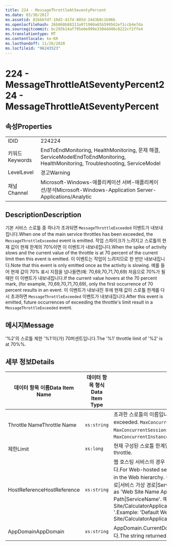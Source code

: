 ```yaml
---
title: 224 - MessageThrottleAtSeventyPercent
ms.date: 03/30/2017
ms.assetid: 82bbbfd7-10d2-41fd-805d-2443b0c1b96b
ms.openlocfilehash: 26b860b88313a971960a65b599562ef1ccb4e7da
ms.sourcegitcommit: bc293b14af795e0e999e3304dd40c0222cf2ffe4
ms.translationtype: MT
ms.contentlocale: ko-KR
ms.lasthandoff: 11/26/2020
ms.locfileid: "96243523"
---
```

# <a name="224---messagethrottleatseventypercent"></a><span data-ttu-id="1157f-102">224 - MessageThrottleAtSeventyPercent</span><span class="sxs-lookup"><span data-stu-id="1157f-102">224 - MessageThrottleAtSeventyPercent</span></span>

## <a name="properties"></a><span data-ttu-id="1157f-103">속성</span><span class="sxs-lookup"><span data-stu-id="1157f-103">Properties</span></span>  
  
|||  
|-|-|  
|<span data-ttu-id="1157f-104">ID</span><span class="sxs-lookup"><span data-stu-id="1157f-104">ID</span></span>|<span data-ttu-id="1157f-105">224</span><span class="sxs-lookup"><span data-stu-id="1157f-105">224</span></span>|  
|<span data-ttu-id="1157f-106">키워드</span><span class="sxs-lookup"><span data-stu-id="1157f-106">Keywords</span></span>|<span data-ttu-id="1157f-107">EndToEndMonitoring, HealthMonitoring, 문제 해결, ServiceModel</span><span class="sxs-lookup"><span data-stu-id="1157f-107">EndToEndMonitoring, HealthMonitoring, Troubleshooting, ServiceModel</span></span>|  
|<span data-ttu-id="1157f-108">Level</span><span class="sxs-lookup"><span data-stu-id="1157f-108">Level</span></span>|<span data-ttu-id="1157f-109">경고</span><span class="sxs-lookup"><span data-stu-id="1157f-109">Warning</span></span>|  
|<span data-ttu-id="1157f-110">채널</span><span class="sxs-lookup"><span data-stu-id="1157f-110">Channel</span></span>|<span data-ttu-id="1157f-111">Microsoft-Windows-애플리케이션 서버-애플리케이션/분석</span><span class="sxs-lookup"><span data-stu-id="1157f-111">Microsoft-Windows-Application Server-Applications/Analytic</span></span>|  
  
## <a name="description"></a><span data-ttu-id="1157f-112">Description</span><span class="sxs-lookup"><span data-stu-id="1157f-112">Description</span></span>  

 <span data-ttu-id="1157f-113">기본 서비스 스로틀 중 하나가 초과되면 `MessageThrottleExceeded` 이벤트가 내보내집니다.</span><span class="sxs-lookup"><span data-stu-id="1157f-113">When one of the main service throttles has been exceeded, the `MessageThrottleExceeded` event is emitted.</span></span> <span data-ttu-id="1157f-114">작업 스파이크가 느려지고 스로틀의 현재 값이 현재 한계의 70%이면 이 이벤트가 내보내집니다.</span><span class="sxs-lookup"><span data-stu-id="1157f-114">When the spike of activity slows and the current value of the throttle is at 70 percent of the current limit then this event is emitted.</span></span> <span data-ttu-id="1157f-115">이 이벤트는 작업이 느려지므로 한 번만 내보내집니다.</span><span class="sxs-lookup"><span data-stu-id="1157f-115">Note that this event is only emitted once as the activity is slowing.</span></span> <span data-ttu-id="1157f-116">예를 들어 현재 값이 70% 표시 지점을 넘나들면(예: 70,69,70,71,70,69) 처음으로 70%가 될 때만 이 이벤트가 내보내집니다.</span><span class="sxs-lookup"><span data-stu-id="1157f-116">If the current value hovers at the 70 percent mark, (for example, 70,69,70,71,70,69), only the first occurrence of 70 percent results in an event.</span></span> <span data-ttu-id="1157f-117">이 이벤트가 내보내진 후에 현재 값이 스로틀 한계를 다시 초과하면 `MessageThrottleExceeded` 이벤트가 내보내집니다.</span><span class="sxs-lookup"><span data-stu-id="1157f-117">After this event is emitted, future occurrences of exceeding the throttle's limit result in a `MessageThrottleExceeded` event.</span></span>  
  
## <a name="message"></a><span data-ttu-id="1157f-118">메시지</span><span class="sxs-lookup"><span data-stu-id="1157f-118">Message</span></span>  

 <span data-ttu-id="1157f-119">'%2'의 스로틀 제한 '%1'이(가) 70퍼센트입니다.</span><span class="sxs-lookup"><span data-stu-id="1157f-119">The '%1' throttle limit of '%2' is at 70%%.</span></span>  
  
## <a name="details"></a><span data-ttu-id="1157f-120">세부 정보</span><span class="sxs-lookup"><span data-stu-id="1157f-120">Details</span></span>  
  
|<span data-ttu-id="1157f-121">데이터 항목 이름</span><span class="sxs-lookup"><span data-stu-id="1157f-121">Data Item Name</span></span>|<span data-ttu-id="1157f-122">데이터 항목 형식</span><span class="sxs-lookup"><span data-stu-id="1157f-122">Data Item Type</span></span>|<span data-ttu-id="1157f-123">Description</span><span class="sxs-lookup"><span data-stu-id="1157f-123">Description</span></span>|  
|--------------------|--------------------|-----------------|  
|<span data-ttu-id="1157f-124">Throttle Name</span><span class="sxs-lookup"><span data-stu-id="1157f-124">Throttle Name</span></span>|`xs:string`|<span data-ttu-id="1157f-125">초과한 스로틀의 이름입니다.</span><span class="sxs-lookup"><span data-stu-id="1157f-125">The name of the throttle that has been exceeded.</span></span> <span data-ttu-id="1157f-126">`MaxConcurrentCalls`, `MaxConcurrentInstances` 또는 `MaxConcurrentSessions` 중 하나입니다.</span><span class="sxs-lookup"><span data-stu-id="1157f-126">Either `MaxConcurrentCalls`, `MaxConcurrentInstances`, or `MaxConcurrentSessions`,</span></span>|  
|<span data-ttu-id="1157f-127">제한</span><span class="sxs-lookup"><span data-stu-id="1157f-127">Limit</span></span>|`xs:long`|<span data-ttu-id="1157f-128">현재 구성된 스로틀 한계입니다.</span><span class="sxs-lookup"><span data-stu-id="1157f-128">The currently configured limit of the throttle.</span></span>|  
|<span data-ttu-id="1157f-129">HostReference</span><span class="sxs-lookup"><span data-stu-id="1157f-129">HostReference</span></span>|`xs:string`|<span data-ttu-id="1157f-130">웹 호스팅 서비스의 경우 이 필드는 웹 계층의 서비스를 고유하게 식별합니다.</span><span class="sxs-lookup"><span data-stu-id="1157f-130">For Web-hosted services, this field uniquely identifies the service in the Web hierarchy.</span></span> <span data-ttu-id="1157f-131">해당 형식은 ' 웹 사이트 이름 응용 프로그램 가상 경로&#124;서비스 가상 경로&#124;ServiceName '으로 정의 됩니다.</span><span class="sxs-lookup"><span data-stu-id="1157f-131">Its format is defined as 'Web Site Name Application Virtual Path&#124;Service Virtual Path&#124;ServiceName'.</span></span> <span data-ttu-id="1157f-132">예: ' Default Web Site/CalculatorApplication&#124;/CalculatorService.svc&#124;CalculatorService '.</span><span class="sxs-lookup"><span data-stu-id="1157f-132">Example: 'Default Web Site/CalculatorApplication&#124;/CalculatorService.svc&#124;CalculatorService'.</span></span>|  
|<span data-ttu-id="1157f-133">AppDomain</span><span class="sxs-lookup"><span data-stu-id="1157f-133">AppDomain</span></span>|`xs:string`|<span data-ttu-id="1157f-134">AppDomain.CurrentDomain.FriendlyName에서 반환되는 문자열입니다.</span><span class="sxs-lookup"><span data-stu-id="1157f-134">The string returned by AppDomain.CurrentDomain.FriendlyName.</span></span>|
